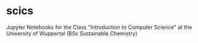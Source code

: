 # scics
Jupyter Notebooks for the Class "Introduction to Computer Science" at the University of Wuppertal (BSc Sustainable Chemistry)
